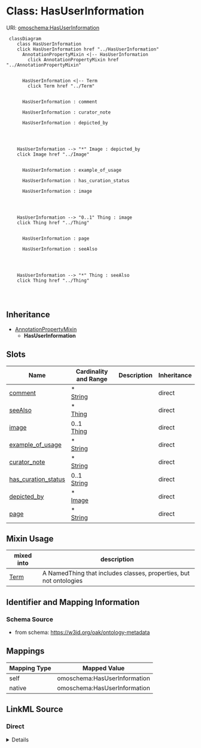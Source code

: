 

# Class: HasUserInformation



URI: [omoschema:HasUserInformation](https://w3id.org/oak/ontology-metadata/HasUserInformation)






```{mermaid}
 classDiagram
    class HasUserInformation
    click HasUserInformation href "../HasUserInformation"
      AnnotationPropertyMixin <|-- HasUserInformation
        click AnnotationPropertyMixin href "../AnnotationPropertyMixin"
      

      HasUserInformation <|-- Term
        click Term href "../Term"
      
      
      HasUserInformation : comment
        
      HasUserInformation : curator_note
        
      HasUserInformation : depicted_by
        
          
    
    
    HasUserInformation --> "*" Image : depicted_by
    click Image href "../Image"

        
      HasUserInformation : example_of_usage
        
      HasUserInformation : has_curation_status
        
      HasUserInformation : image
        
          
    
    
    HasUserInformation --> "0..1" Thing : image
    click Thing href "../Thing"

        
      HasUserInformation : page
        
      HasUserInformation : seeAlso
        
          
    
    
    HasUserInformation --> "*" Thing : seeAlso
    click Thing href "../Thing"

        
      
```





## Inheritance
* [AnnotationPropertyMixin](AnnotationPropertyMixin.md)
    * **HasUserInformation**



## Slots

| Name | Cardinality and Range | Description | Inheritance |
| ---  | --- | --- | --- |
| [comment](comment.md) | * <br/> [String](String.md) |  | direct |
| [seeAlso](seeAlso.md) | * <br/> [Thing](Thing.md) |  | direct |
| [image](image.md) | 0..1 <br/> [Thing](Thing.md) |  | direct |
| [example_of_usage](example_of_usage.md) | * <br/> [String](String.md) |  | direct |
| [curator_note](curator_note.md) | * <br/> [String](String.md) |  | direct |
| [has_curation_status](has_curation_status.md) | 0..1 <br/> [String](String.md) |  | direct |
| [depicted_by](depicted_by.md) | * <br/> [Image](Image.md) |  | direct |
| [page](page.md) | * <br/> [String](String.md) |  | direct |



## Mixin Usage

| mixed into | description |
| --- | --- |
| [Term](Term.md) | A NamedThing that includes classes, properties, but not ontologies |








## Identifier and Mapping Information







### Schema Source


* from schema: https://w3id.org/oak/ontology-metadata




## Mappings

| Mapping Type | Mapped Value |
| ---  | ---  |
| self | omoschema:HasUserInformation |
| native | omoschema:HasUserInformation |







## LinkML Source

<!-- TODO: investigate https://stackoverflow.com/questions/37606292/how-to-create-tabbed-code-blocks-in-mkdocs-or-sphinx -->

### Direct

<details>
```yaml
name: HasUserInformation
from_schema: https://w3id.org/oak/ontology-metadata
is_a: AnnotationPropertyMixin
mixin: true
slots:
- comment
- seeAlso
- image
- example_of_usage
- curator_note
- has_curation_status
- depicted_by
- page

```
</details>

### Induced

<details>
```yaml
name: HasUserInformation
from_schema: https://w3id.org/oak/ontology-metadata
is_a: AnnotationPropertyMixin
mixin: true
attributes:
  comment:
    name: comment
    comments:
    - in obo format, a term cannot have more than one comment
    from_schema: https://w3id.org/oak/ontology-metadata
    rank: 1000
    is_a: informative_property
    slot_uri: rdfs:comment
    alias: comment
    owner: HasUserInformation
    domain_of:
    - HasUserInformation
    - Ontology
    - Axiom
    range: string
    multivalued: true
  seeAlso:
    name: seeAlso
    todos:
    - restrict range
    from_schema: https://w3id.org/oak/ontology-metadata
    rank: 1000
    slot_uri: rdfs:seeAlso
    alias: seeAlso
    owner: HasUserInformation
    domain_of:
    - HasUserInformation
    - Axiom
    range: Thing
    multivalued: true
  image:
    name: image
    from_schema: https://w3id.org/oak/ontology-metadata
    rank: 1000
    is_a: informative_property
    slot_uri: sdo:image
    alias: image
    owner: HasUserInformation
    domain_of:
    - HasUserInformation
    range: Thing
  example_of_usage:
    name: example_of_usage
    in_subset:
    - allotrope permitted profile
    from_schema: https://w3id.org/oak/ontology-metadata
    exact_mappings:
    - skos:example
    rank: 1000
    is_a: informative_property
    slot_uri: IAO:0000112
    alias: example_of_usage
    owner: HasUserInformation
    domain_of:
    - HasUserInformation
    range: string
    multivalued: true
  curator_note:
    name: curator_note
    from_schema: https://w3id.org/oak/ontology-metadata
    rank: 1000
    is_a: provenance_property
    slot_uri: IAO:0000232
    alias: curator_note
    owner: HasUserInformation
    domain_of:
    - HasUserInformation
    range: string
    multivalued: true
  has_curation_status:
    name: has_curation_status
    from_schema: https://w3id.org/oak/ontology-metadata
    rank: 1000
    is_a: informative_property
    slot_uri: IAO:0000114
    alias: has_curation_status
    owner: HasUserInformation
    domain_of:
    - HasUserInformation
    range: string
  depicted_by:
    name: depicted_by
    from_schema: https://w3id.org/oak/ontology-metadata
    rank: 1000
    is_a: informative_property
    slot_uri: foaf:depicted_by
    alias: depicted_by
    owner: HasUserInformation
    domain_of:
    - HasUserInformation
    range: Image
    multivalued: true
  page:
    name: page
    from_schema: https://w3id.org/oak/ontology-metadata
    rank: 1000
    is_a: informative_property
    slot_uri: foaf:page
    alias: page
    owner: HasUserInformation
    domain_of:
    - HasUserInformation
    range: string
    multivalued: true

```
</details>